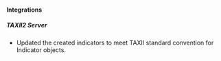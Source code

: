 
#### Integrations
##### TAXII2 Server
- Updated the created indicators to meet TAXII standard convention for Indicator objects.